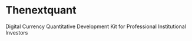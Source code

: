 # Thenextquant
Digital Currency Quantitative Development Kit for Professional Institutional Investors
